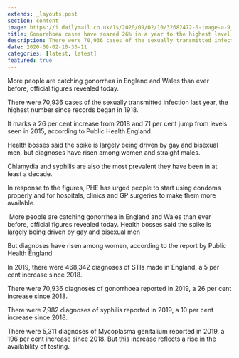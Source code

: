 ```yaml
---
extends: _layouts.post
section: content
image: https://i.dailymail.co.uk/1s/2020/09/02/10/32682472-0-image-a-9_1599038653799.jpg 
title: Gonorrhoea cases have soared 26% in a year to the highest level since records began 
description: There were 70,936 cases of the sexually transmitted infection in England and Wales last year, the highest number since records began in 1918. It marks a 26 per cent increase from 2018. 
date: 2020-09-02-10-33-11 
categories: [latest, latest] 
featured: true 
--- 
```

More people are catching gonorrhea in England and Wales than ever before, official figures revealed today.

There were 70,936 cases of the sexually transmitted infection last year, the highest number since records began in 1918. 

It marks a 26 per cent increase from 2018 and 71 per cent jump from levels seen in 2015, according to Public Health England.

Health bosses said the spike is largely being driven by gay and bisexual men, but diagnoses have risen among women and straight males.

Chlamydia and syphilis are also the most prevalent they have been in at least a decade.

In response to the figures, PHE has urged people to start using condoms properly and for hospitals, clinics and GP surgeries to make them more available.

 More people are catching gonorrhea in England and Wales than ever before, official figures revealed today. Health bosses said the spike is largely being driven by gay and bisexual men

But diagnoses have risen among women, according to the report by Public Health England

In 2019, there were 468,342 diagnoses of STIs made in England, a 5 per cent increase since 2018. 

There were 70,936 diagnoses of gonorrhoea reported in 2019, a 26 per cent increase since 2018. 

There were 7,982 diagnoses of syphilis reported in 2019, a 10 per cent increase since 2018.

There were 5,311 diagnoses of Mycoplasma genitalium reported in 2019, a 196 per cent increase since 2018. But this increase reflects a rise in the availability of testing. 


